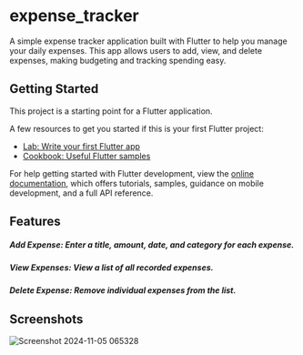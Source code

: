 # expense_tracker

A simple expense tracker application built with Flutter to help you manage your daily expenses. This app allows users to add, view, and delete expenses, making budgeting and tracking spending easy.

## Getting Started

This project is a starting point for a Flutter application.

A few resources to get you started if this is your first Flutter project:

- [Lab: Write your first Flutter app](https://docs.flutter.dev/get-started/codelab)
- [Cookbook: Useful Flutter samples](https://docs.flutter.dev/cookbook)

For help getting started with Flutter development, view the
[online documentation](https://docs.flutter.dev/), which offers tutorials,
samples, guidance on mobile development, and a full API reference.
## Features
##### Add Expense: Enter a title, amount, date, and category for each expense.
##### View Expenses: View a list of all recorded expenses.
##### Delete Expense: Remove individual expenses from the list.

## Screenshots
![Screenshot 2024-11-05 065328](https://github.com/user-attachments/assets/752cf938-ca72-42ec-ba43-d33660d58e9c)


